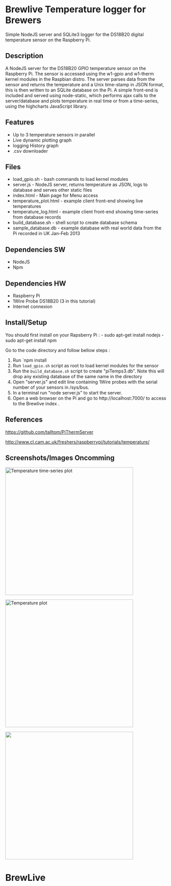 
Brewlive Temperature logger for Brewers 
=============

Simple NodeJS server and SQLite3 logger for the DS18B20 digital temperature sensor on the Raspberry Pi.

Description
-----------
A NodeJS server for the DS18B20 GPIO temperature sensor on the Raspberry Pi. The sensor is accessed using the w1-gpio and w1-therm kernel modules in the Raspbian distro. The server parses data from the sensor and returns the temperature and a Unix time-stamp in JSON format, this is then written to an SQLite database on the Pi. A simple front-end is included and served using node-static, which performs ajax calls to the server/database and plots temperature in real time or from a time-series, using the highcharts JavaScript library.

Features
-----
* Up to 3 temperature sensors in parallel
* Live dynamic plotting graph
* logging History graph
* .csv downloader

Files
-----
* load_gpio.sh - bash commands to load kernel modules
* server.js - NodeJS server, returns temperature as JSON, logs to database and serves other static files
* index.html - Main page for Menu access
* temperature_plot.html - example client front-end showing live temperatures
* temperature_log.html - example client front-end showing time-series from database records
* build_database.sh - shell script to create database schema
* sample_database.db - example database with real world data from the Pi recorded in UK Jan-Feb 2013

Dependencies SW
------------
* NodeJS
* Npm 


Dependencies HW
------------
* Raspberry Pi
* 1Wire Probe DS18B20 (3 in this tutorial)
* Internet connexion


Install/Setup
-------------
You should first install on your Rapsberry Pi : - sudo apt-get install nodejs
                                                - sudo apt-get install npm
												
Go to the code directory and follow bellow steps :
1. Run `npm install
2. Run `load_gpio.sh` script as root to load kernel modules for the sensor
3. Run the `build_database.sh` script to create "piTemps3.db". Note this will drop any existing database of the same name in the directory
4. Open "server.js" and edit line containing 1Wire probes with the serial number of your sensors in /sys/bus.
5. In a terminal run "node server.js" to start the server.
6. Open a web browser on the Pi and go to http://localhost:7000/ to access to the Brewlive index . 

References
----------
https://github.com/talltom/PiThermServer

http://www.cl.cam.ac.uk/freshers/raspberrypi/tutorials/temperature/

Screenshots/Images Oncomming
------------------
<p><a href="##"><img src="##" alt="Temperature time-series plot" width="400"></a></p>
<p><a href="##"><img src="##" alt="Temperature plot" width="400"></a></p>
<p><a href="##"><img src="##" width="400"></a></p>

# BrewLive
